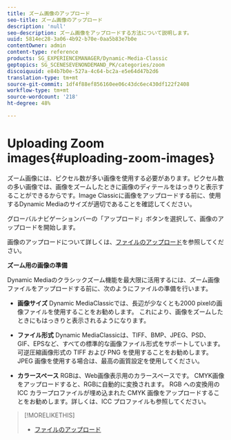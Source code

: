 ```yaml
---
title: ズーム画像のアップロード
seo-title: ズーム画像のアップロード
description: 'null'
seo-description: ズーム画像をアップロードする方法について説明します。
uuid: 5814ec28-3a06-4b92-b70e-0aa5b83e7b0e
contentOwner: admin
content-type: reference
products: SG_EXPERIENCEMANAGER/Dynamic-Media-Classic
geptopics: SG_SCENESEVENONDEMAND_PK/categories/zoom
discoiquuid: e84b7b0e-527a-4c64-bc2a-e5e64d47b2d6
translation-type: tm+mt
source-git-commit: 1df4f88ef856160ee06c43dc6ec430df122f2408
workflow-type: tm+mt
source-wordcount: '218'
ht-degree: 48%

---
```



# Uploading Zoom images{#uploading-zoom-images}

ズーム画像には、ピクセル数が多い画像を使用する必要があります。ピクセル数の多い画像では、画像をズームしたときに画像のディテールをはっきりと表示することができるからです。Image Classicに画像をアップロードする前に、使用するDynamic Mediaのサイズが適切であることを確認してください。

グローバルナビゲーションバーの「アップロード」ボタンを選択して、画像のアップロードを開始します。

画像のアップロードについて詳しくは、[ファイルのアップロード](uploading-files.md#uploading_files)を参照してください。

**ズーム用の画像の準備**

Dynamic Mediaのクラシックズーム機能を最大限に活用するには、ズーム画像ファイルをアップロードする前に、次のようにファイルの準備を行います。

* **画像サイズ** Dynamic MediaClassicでは、長辺が少なくとも2000 pixelの画像ファイルを使用することをお勧めします。 これにより、画像をズームしたときにもはっきりと表示されるようになります。

* **ファイル形式** Dynamic MediaClassicは、TIFF、BMP、JPEG、PSD、GIF、EPSなど、すべての標準的な画像ファイル形式をサポートしています。 可逆圧縮画像形式の TIFF および PNG を使用することをお勧めします。JPEG 画像を使用する場合は、最高の画質設定を使用してください。

* **カラースペース** RGBは、Web画像表示用のカラースペースです。 CMYK画像をアップロードすると、RGBに自動的に変換されます。 RGB への変換用の ICC カラープロファイルが埋め込まれた CMYK 画像をアップロードすることをお勧めします。詳しくは、ICC プロファイルも参照してください。

>[!MORELIKETHIS]
>
>* [ファイルのアップロード](uploading-files.md#uploading_files)

